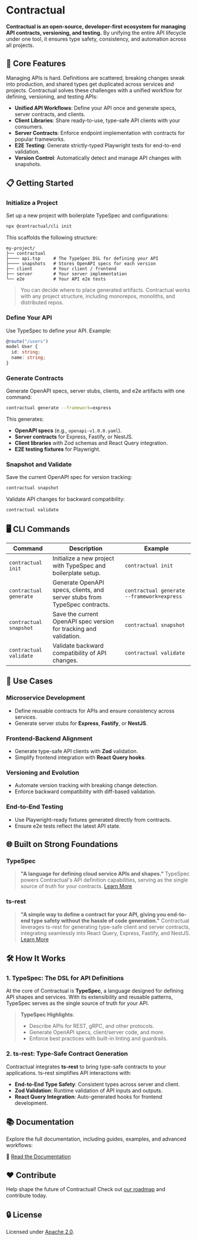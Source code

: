 # Contractual
**Contractual is an open-source, developer-first ecosystem for managing API contracts, versioning, and testing.** By unifying the entire API lifecycle under one tool,
it ensures type safety, consistency, and automation across all projects.

## 🚀 Core Features

Managing APIs is hard. Definitions are scattered, breaking changes sneak into production, and shared types get duplicated across services and projects. Contractual solves these challenges with a unified workflow for defining, versioning, and testing APIs:

- **Unified API Workflows**: Define your API once and generate specs, server contracts, and clients.
- **Client Libraries**: Share ready-to-use, type-safe API clients with your consumers.
- **Server Contracts**: Enforce endpoint implementation with contracts for popular frameworks.
- **E2E Testing**: Generate strictly-typed Playwright tests for end-to-end validation.
- **Version Control**: Automatically detect and manage API changes with snapshots.

## 📋 Getting Started

### Initialize a Project
Set up a new project with boilerplate TypeSpec and configurations:

```bash
npx @contractual/cli init
```

This scaffolds the following structure:
```
my-project/
├── contractual
├──── api.tsp     # The TypeSpec DSL for defining your API
├──── snapshots   # Stores OpenAPI specs for each version
├── client        # Your client / frontend
├── server        # Your server implementation 
└── e2e           # Your API e2e tests
```
> You can decide where to place generated artifacts. Contractual works with any project structure, including monorepos, monoliths, and distributed repos.

### Define Your API
Use TypeSpec to define your API. Example:

```typescript
@route("/users")
model User {
  id: string;
  name: string;
}
```

### Generate Contracts
Generate OpenAPI specs, server stubs, clients, and e2e artifacts with one command:

```bash
contractual generate --framework=express
```

This generates:
- **OpenAPI specs** (e.g., `openapi-v1.0.0.yaml`).
- **Server contracts** for Express, Fastify, or NestJS.
- **Client libraries** with Zod schemas and React Query integration.
- **E2E testing fixtures** for Playwright.

### Snapshot and Validate
Save the current OpenAPI spec for version tracking:

```bash
contractual snapshot
```

Validate API changes for backward compatibility:

```bash
contractual validate
```

## 🖥️ CLI Commands

| Command                | Description                                                                 | Example                              |
|------------------------|-----------------------------------------------------------------------------|--------------------------------------|
| `contractual init`     | Initialize a new project with TypeSpec and boilerplate setup.               | `contractual init`                   |
| `contractual generate` | Generate OpenAPI specs, clients, and server stubs from TypeSpec contracts.  | `contractual generate --framework=express` |
| `contractual snapshot` | Save the current OpenAPI spec version for tracking and validation.          | `contractual snapshot`               |
| `contractual validate` | Validate backward compatibility of API changes.                            | `contractual validate`               |

## 🎯 Use Cases

### Microservice Development
- Define reusable contracts for APIs and ensure consistency across services.
- Generate server stubs for **Express**, **Fastify**, or **NestJS**.

### Frontend-Backend Alignment
- Generate type-safe API clients with **Zod** validation.
- Simplify frontend integration with **React Query hooks**.

### Versioning and Evolution
- Automate version tracking with breaking change detection.
- Enforce backward compatibility with diff-based validation.

### End-to-End Testing
- Use Playwright-ready fixtures generated directly from contracts.
- Ensure e2e tests reflect the latest API state.

## 🌐 Built on Strong Foundations

### **TypeSpec**
> **"A language for defining cloud service APIs and shapes."**
> TypeSpec powers Contractual's API definition capabilities, serving as the single source of truth for your contracts. [Learn More](https://microsoft.github.io/typespec/)

### **ts-rest**
> **"A simple way to define a contract for your API, giving you end-to-end type safety without the hassle of code generation."**
> Contractual leverages ts-rest for generating type-safe client and server contracts, integrating seamlessly into React Query, Express, Fastify, and NestJS. [Learn More](https://ts-rest.com)

## 🛠 How It Works

### 1. TypeSpec: The DSL for API Definitions
At the core of Contractual is **TypeSpec**, a language designed for defining API shapes and services. With its extensibility and reusable patterns, TypeSpec serves as the single source of truth for your API.

> **TypeSpec Highlights**:
> - Describe APIs for REST, gRPC, and other protocols.
> - Generate OpenAPI specs, client/server code, and more.
> - Enforce best practices with built-in linting and guardrails.

### 2. ts-rest: Type-Safe Contract Generation
Contractual integrates **ts-rest** to bring type-safe contracts to your applications. ts-rest simplifies API interactions with:
- **End-to-End Type Safety**: Consistent types across server and client.
- **Zod Validation**: Runtime validation of API inputs and outputs.
- **React Query Integration**: Auto-generated hooks for frontend development.

## 📚 Documentation

Explore the full documentation, including guides, examples, and advanced workflows:

📖 [Read the Documentation](https://contractual.dev/)

## ❤️ Contribute
Help shape the future of Contractual! Check out [our roadmap](https://github.com/contractual/contractual) and contribute today.

## 🔒 License
Licensed under [Apache 2.0](LICENSE).
